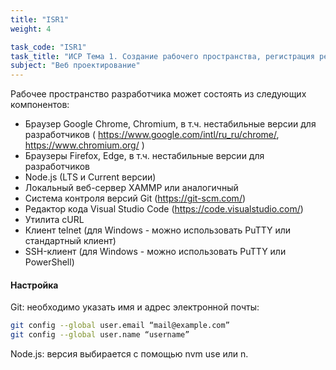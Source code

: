 ```yaml
---
title: "ISR1"
weight: 4

task_code: "ISR1"
task_title: "ИСР Тема 1. Создание рабочего пространства, регистрация репозитория Git в качество портфолио, анализ, обоснование выбора и настройка выбранных для работы аппаратно-программных комплексов, современных инструментальных средств удалённого доступа и веб-технологий"
subject: "Веб проектирование"
---
```


Рабочее пространство разработчика может состоять из следующих компонентов:

* Браузер Google Chrome, Chromium, в т.ч. нестабильные версии для разработчиков ( https://www.google.com/intl/ru_ru/chrome/, https://www.chromium.org/ )
* Браузеры Firefox, Edge, в т.ч. нестабильные версии для разработчиков
* Node.js (LTS и Current версии)
* Локальный веб-сервер XAMMP или аналогичный
* Система контроля версий Git (https://git-scm.com/)
* Редактор кода Visual Studio Code (https://code.visualstudio.com/)
* Утилита cURL
* Клиент telnet (для Windows - можно использовать PuTTY или стандартный клиент)
* SSH-клиент (для Windows - можно использовать PuTTY или PowerShell)

#### Настройка

Git: необходимо указать имя и адрес электронной почты:

```bash
git config --global user.email “mail@example.com”
git config --global user.name “username”
```

Node.js: версия выбирается с помощью nvm use или n.
